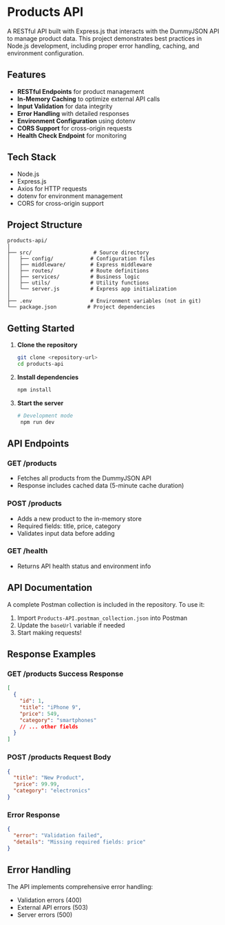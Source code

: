 # Products API

A RESTful API built with Express.js that interacts with the DummyJSON API to manage product data. This project demonstrates best practices in Node.js development, including proper error handling, caching, and environment configuration.

## Features

- **RESTful Endpoints** for product management
- **In-Memory Caching** to optimize external API calls
- **Input Validation** for data integrity
- **Error Handling** with detailed responses
- **Environment Configuration** using dotenv
- **CORS Support** for cross-origin requests
- **Health Check Endpoint** for monitoring

## Tech Stack

- Node.js
- Express.js
- Axios for HTTP requests
- dotenv for environment management
- CORS for cross-origin support

## Project Structure

```
products-api/
│
├── src/                    # Source directory
│   ├── config/            # Configuration files
│   ├── middleware/        # Express middleware
│   ├── routes/            # Route definitions
│   ├── services/          # Business logic
│   ├── utils/             # Utility functions
│   └── server.js          # Express app initialization
│
├── .env                   # Environment variables (not in git)
└── package.json          # Project dependencies
```

## Getting Started

1. **Clone the repository**
   ```bash
   git clone <repository-url>
   cd products-api
   ```

2. **Install dependencies**
   ```bash
   npm install
   ```

3. **Start the server**
   ```bash
   # Development mode
    npm run dev

   ```

## API Endpoints

### GET /products
- Fetches all products from the DummyJSON API
- Response includes cached data (5-minute cache duration)

### POST /products
- Adds a new product to the in-memory store
- Required fields: title, price, category
- Validates input data before adding

### GET /health
- Returns API health status and environment info

## API Documentation

A complete Postman collection is included in the repository. To use it:

1. Import `Products-API.postman_collection.json` into Postman
2. Update the `baseUrl` variable if needed
3. Start making requests!

## Response Examples

### GET /products Success Response
```json
[
  {
    "id": 1,
    "title": "iPhone 9",
    "price": 549,
    "category": "smartphones"
    // ... other fields
  }
]
```

### POST /products Request Body
```json
{
  "title": "New Product",
  "price": 99.99,
  "category": "electronics"
}
```

### Error Response
```json
{
  "error": "Validation failed",
  "details": "Missing required fields: price"
}
```

## Error Handling

The API implements comprehensive error handling:
- Validation errors (400)
- External API errors (503)
- Server errors (500)


